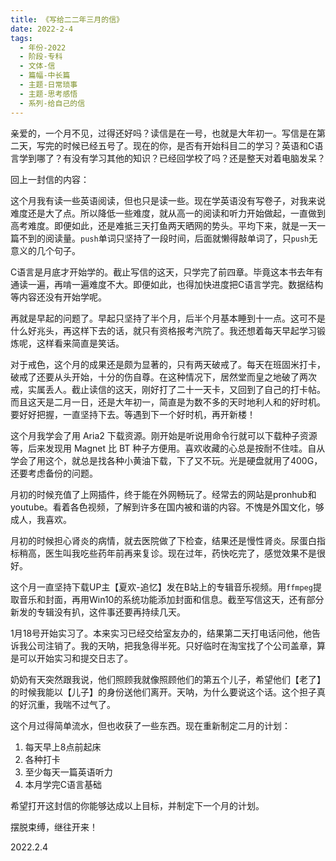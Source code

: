```yaml
---
title: 《写给二二年三月的信》
date: 2022-2-4
tags:
  - 年份-2022
  - 阶段-专科
  - 文体-信
  - 篇幅-中长篇
  - 主题-日常琐事
  - 主题-思考感悟
  - 系列-给自己的信
---
```


亲爱的，一个月不见，过得还好吗？读信是在一号，也就是大年初一。写信是在第二天，写完的时候已经五号了。现在的你，是否有开始科目二的学习？英语和C语言学到哪了？有没有学习其他的知识？已经回学校了吗？还是整天对着电脑发呆？

回上一封信的内容：

这个月我有读一些英语阅读，但也只是读一些。现在学英语没有写卷子，对我来说难度还是大了点。所以降低一些难度，就从高一的阅读和听力开始做起，一直做到高考难度。即便如此，还是难抵三天打鱼两天晒网的势头。平均下来，就是一天一篇不到的阅读量。`push`单词只坚持了一段时间，后面就懒得敲单词了，只`push`无意义的几个句子。

C语言是月底才开始学的。截止写信的这天，只学完了前四章。毕竟这本书去年有通读一遍，再啃一遍难度不大。即便如此，也得加快进度把C语言学完。数据结构等内容还没有开始学呢。

再就是早起的问题了。早起只坚持了半个月，后半个月基本睡到十一点。这可不是什么好兆头，再这样下去的话，就只有资格报考汽院了。我还想着每天早起学习锻炼呢，这样看来简直是笑话。

对于戒色，这个月的成果还是颇为显著的，只有两天破戒了。每天在班固米打卡，破戒了还要从头开始，十分的伤自尊。在这种情况下，居然堂而皇之地破了两次戒，实属丢人。截止读信的这天，刚好打了二十一天卡，又回到了自己的打卡帖。而且这天是二月一日，还是大年初一，简直是为数不多的天时地利人和的好时机。要好好把握，一直坚持下去。等遇到下一个好时机，再开新楼！

这个月我学会了用 Aria2 下载资源。刚开始是听说用命令行就可以下载种子资源等，后来发现用 Magnet 比 BT 种子方便用。喜欢收藏的心总是按耐不住哇。自从学会了用这个，就总是找各种小黄油下载，下了又不玩。光是硬盘就用了400G，还要考虑备份的问题。

月初的时候充值了上网插件，终于能在外网畅玩了。经常去的网站是pronhub和youtube。看着各色视频，了解到许多在国内被和谐的内容。不愧是外国文化，够成人，我喜欢。

月初的时候担心肾炎的病情，就去医院做了下检查，结果还是慢性肾炎。尿蛋白指标稍高，医生叫我吃些药年前再来复诊。现在过年，药快吃完了，感觉效果不是很好。

这个月一直坚持下载UP主【夏欢-追忆】发在B站上的专辑音乐视频。用`ffmpeg`提取音乐和封面，再用Win10的系统功能添加封面和信息。截至写信这天，还有部分新发的专辑没有扒，这件事还要再持续几天。

1月18号开始实习了。本来实习已经交给室友办的，结果第二天打电话问他，他告诉我公司注销了。我的天呐，把我急得半死。只好临时在淘宝找了个公司盖章，算是可以开始实习和提交日志了。

奶奶有天突然跟我说，他们照顾我就像照顾他们的第五个儿子，希望他们【老了】的时候我能以【儿子】的身份送他们离开。天呐，为什么要说这个话。这个担子真的好沉重，我喘不过气了。

这个月过得简单流水，但也收获了一些东西。现在重新制定二月的计划：

1. 每天早上8点前起床
2. 各种打卡
3. 至少每天一篇英语听力
4. 本月学完C语言基础

希望打开这封信的你能够达成以上目标，并制定下一个月的计划。

摆脱束缚，继往开来！

2022.2.4
